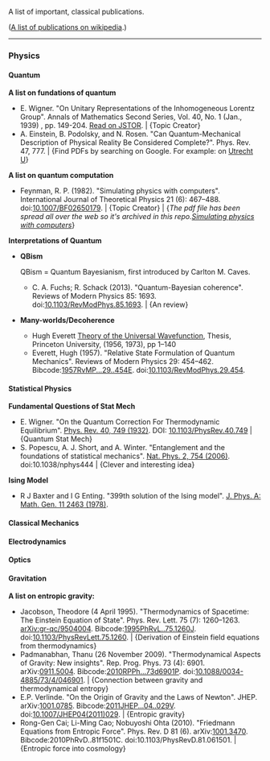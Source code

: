 A list of important, classical publications. 

([A list of publications on wikipedia](https://en.wikipedia.org/wiki/List_of_important_publications_in_physics).)



--------

### Physics




#### Quantum

**A list on fundations of quantum**

* E. Wigner. "On Unitary Representations of the Inhomogeneous Lorentz Group". Annals of Mathematics Second Series, Vol. 40, No. 1 (Jan., 1939) , pp. 149-204. [Read on JSTOR](http://www.jstor.org/stable/1968551). | {Topic Creator}
* A. Einstein, B. Podolsky, and N. Rosen. "Can Quantum-Mechanical Description of Physical Reality Be Considered Complete?". Phys. Rev. 47, 777. | {Find PDFs by searching on Google. For example: on [Utrecht U](http://www.staff.science.uu.nl/~stief101/epr_latex.pdf)}


**A list on quantum computation**

* Feynman, R. P. (1982). "Simulating physics with computers". International Journal of Theoretical Physics 21 (6): 467–488. doi:[10.1007/BF02650179](http://dx.doi.org/10.1007%2FBF02650179). | {Topic Creator} | {*The pdf file has been spread all over the web so it's archived in this repo.[Simulating physics with computers](physics/quantum/quantumComputation/simulatingPhysicsWithComputers.pdf)*}



**Interpretations of Quantum**

* **QBism**

  QBism = Quantum Bayesianism, first introduced by Carlton M. Caves.

  * C. A. Fuchs; R. Schack (2013). "Quantum-Bayesian coherence". Reviews of Modern Physics 85: 1693. doi:[10.1103/RevModPhys.85.1693](http://dx.doi.org/10.1103%2FRevModPhys.85.1693). | {An review}

* **Many-worlds/Decoherence**

  * Hugh Everett [Theory of the Universal Wavefunction](http://www.pbs.org/wgbh/nova/manyworlds/pdf/dissertation.pdf), Thesis, Princeton University, (1956, 1973), pp 1–140
  * Everett, Hugh (1957). "Relative State Formulation of Quantum Mechanics". Reviews of Modern Physics 29: 454–462. Bibcode:[1957RvMP...29..454E](http://adsabs.harvard.edu/abs/1957RvMP...29..454E). doi:[10.1103/RevModPhys.29.454](http://dx.doi.org/10.1103%2FRevModPhys.29.454).





#### Statistical Physics


**Fundamental Questions of Stat Mech**

* E. Wigner. "On the Quantum Correction For Thermodynamic Equilibrium". [Phys. Rev. 40, 749 (1932)](http://journals.aps.org/pr/abstract/10.1103/PhysRev.40.749). DOI: [10.1103/PhysRev.40.749](http://dx.doi.org/10.1103/PhysRev.40.749)  | {Quantum Stat Mech}
* S. Popescu, A. J. Short, and A. Winter. "Entanglement and the foundations of statistical mechanics". [Nat. Phys. 2, 754 (2006)](http://www.nature.com/nphys/journal/v2/n11/abs/nphys444.html). doi:10.1038/nphys444 | {Clever and interesting idea}


**Ising Model**

* R J Baxter and I G Enting. "399th solution of the Ising model". [J. Phys. A: Math. Gen. 11 2463 (1978)](http://iopscience.iop.org/0305-4470/11/12/012).


#### Classical Mechanics




#### Electrodynamics


#### Optics


#### Gravitation


**A list on entropic gravity:**

* Jacobson, Theodore (4 April 1995). "Thermodynamics of Spacetime: The Einstein Equation of State". Phys. Rev. Lett. 75 (7): 1260–1263. [arXiv:gr-qc/9504004](https://arxiv.org/abs/gr-qc/9504004). Bibcode:[1995PhRvL..75.1260J](http://adsabs.harvard.edu/abs/1995PhRvL..75.1260J). doi:[10.1103/PhysRevLett.75.1260](http://dx.doi.org/10.1103%2FPhysRevLett.75.1260).
  | {Derivation of Einstein field equations from thermodynamics}
* Padmanabhan, Thanu (26 November 2009). "Thermodynamical Aspects of Gravity: New insights". Rep. Prog. Phys. 73 (4): 6901. arXiv:[0911.5004](https://arxiv.org/abs/0911.5004). Bibcode:[2010RPPh...73d6901P](http://adsabs.harvard.edu/abs/2010RPPh...73d6901P). doi:[10.1088/0034-4885/73/4/046901](http://dx.doi.org/10.1088%2F0034-4885%2F73%2F4%2F046901). | {Connection between gravity and thermodynamical entropy}
* E.P. Verlinde. "On the Origin of Gravity and the Laws of Newton". JHEP. arXiv:[1001.0785](https://arxiv.org/abs/1001.0785). Bibcode:[2011JHEP...04..029V](http://adsabs.harvard.edu/abs/2011JHEP...04..029V). doi:[10.1007/JHEP04(2011)029](http://dx.doi.org/10.1007%2FJHEP04%282011%29029). | {Entropic gravity}
* Rong-Gen Cai; Li-Ming Cao; Nobuyoshi Ohta (2010). "Friedmann Equations from Entropic Force". Phys. Rev. D 81 (6). arXiv:[1001.3470](https://arxiv.org/abs/1001.3470). Bibcode:2010PhRvD..81f1501C. doi:10.1103/PhysRevD.81.061501. | {Entropic force into cosmology}
